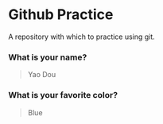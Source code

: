 # Github Practice

A repository with which to practice using git.

### What is your name?

> Yao Dou


### What is your favorite color?

> Blue
